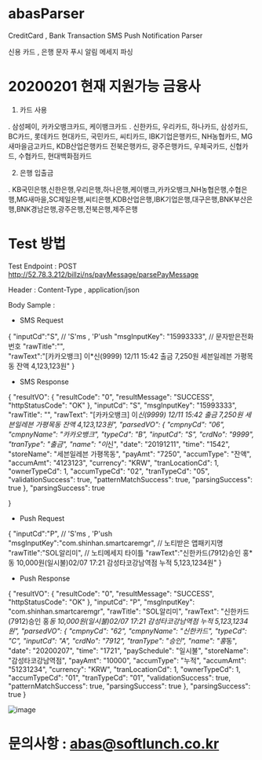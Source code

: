 # abasParser
CreditCard , Bank Transaction SMS Push Notification Parser

신용 카드 , 은행 문자 푸시 알림 메세지 파싱 


# 20200201 현재 지원가능 금융사
1. 카드 사용

 . 삼성페이, 카카오뱅크카드, 케이뱅크카드 
 . 신한카드, 우리카드, 하나카드, 삼성카드, BC카드, 롯데카드 
   현대카드, 국민카드, 씨티카드, IBK기업은행카드, NH농협카드, MG새마을금고카드, KDB산업은행카드
   전북은행카드, 광주은행카드, 우체국카드, 신협카드, 수협카드, 현대백화점카드 
   
2. 은행 입출금

. KB국민은행,신한은행,우리은행,하나은행,케이뱅크,카카오뱅크,NH농협은행,수협은행,MG새마을,SC제일은행,씨티은행,KDB산업은행,IBK기업은행,대구은행,BNK부산은행,BNK경남은행,광주은행,전북은행,제주은행


# Test 방법

Test Endpoint : POST  http://52.78.3.212/billzi/ns/payMessage/parsePayMessage

Header : Content-Type , application/json

Body Sample :

- SMS Request

{
	"inputCd":"S",	                // 'S'ms , 'P'ush
	"msgInputKey": "15993333",	// 문자받은전화번호
	"rawTitle":"",			
	"rawText":"[카카오뱅크] 이*신(9999) 12/11 15:42 출금 7,250원 세븐일레븐 가평목동 잔액 4,123,123원"
}

- SMS Response

{
    "resultVO": {
        "resultCode": "0",
        "resultMessage": "SUCCESS",
        "httpStatusCode": "OK"
    },
    "inputCd": "S",
    "msgInputKey": "15993333",
    "rawTitle": "",
    "rawText": "[카카오뱅크] 이*신(9999) 12/11 15:42 출금 7,250원 세븐일레븐 가평목동 잔액 4,123,123원",
    "parsedVO": {
        "cmpnyCd": "06",
        "cmpnyName": "카카오뱅크",
        "typeCd": "B",
        "inputCd": "S",
        "crdNo": "9999",
        "tranType": "출금",
        "name": "이*신",
        "date": "20191211",
        "time": "1542",
        "storeName": "세븐일레븐 가평목동",
        "payAmt": "7250",
        "accumType": "잔액",
        "accumAmt": "4123123",
        "currency": "KRW",
        "tranLocationCd": 1,
        "ownerTypeCd": 1,
        "accumTypeCd": "02",
        "tranTypeCd": "05",
        "validationSuccess": true,
        "patternMatchSuccess": true,
        "parsingSuccess": true
    },
    "parsingSuccess": true
    
}


- Push Request

{
	"inputCd":"P",			            // 'S'ms , 'P'ush
	"msgInputKey":"com.shinhan.smartcaremgr",   // 노티받은 앱패키지명
	"rawTitle":"SOL알리미",			    // 노티메세지 타이틀
	"rawText":"신한카드(7912)승인 홍*동 10,000원(일시불)02/07 17:21 감성타코강남역점 누적 5,123,1234원"
}

- Push Response 

{
    "resultVO": {
        "resultCode": "0",
        "resultMessage": "SUCCESS",
        "httpStatusCode": "OK"
    },
    "inputCd": "P",
    "msgInputKey": "com.shinhan.smartcaremgr",
    "rawTitle": "SOL알리미",
    "rawText": "신한카드(7912)승인 홍*동 10,000원(일시불)02/07 17:21 감성타코강남역점 누적 5,123,1234원",
    "parsedVO": {
        "cmpnyCd": "62",
        "cmpnyName": "신한카드",
        "typeCd": "C",
        "inputCd": "A",
        "crdNo": "7912",
        "tranType": "승인",
        "name": "홍*동",
        "date": "20200207",
        "time": "1721",
        "paySchedule": "일시불",
        "storeName": "감성타코강남역점",
        "payAmt": "10000",
        "accumType": "누적",
        "accumAmt": "51231234",
        "currency": "KRW",
        "tranLocationCd": 1,
        "ownerTypeCd": 1,
        "accumTypeCd": "01",
        "tranTypeCd": "01",
        "validationSuccess": true,
        "patternMatchSuccess": true,
        "parsingSuccess": true
    },
    "parsingSuccess": true
}


![image](https://user-images.githubusercontent.com/24688298/177267615-770472de-a892-4aba-86fc-4d12f58f45a1.png)



# 문의사항 : abas@softlunch.co.kr

